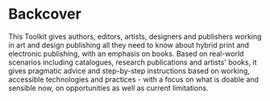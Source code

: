 ﻿# Backcover
<!--We read and publish increasingly more on electronic devices. What used to be a trend in sciences, news media and mainstream book publishing has now also reached contemporary arts and design - where paper books are turning into collectible design objects while everyone reads media like e-flux or downloads from UbuWeb. Often, the traditional model of art book publishing is no longer viable. Many are looking into electronic publishing as an alternative but are unfamiliar with its practicalities. --> 

This Toolkit gives authors, editors, artists, designers and publishers working in art and design publishing all they need to know about hybrid print and electronic publishing, with an emphasis on books. Based on real-world scenarios including catalogues, research publications and artists' books, it gives pragmatic advice and step-by-step instructions based on working, accessible technologies and practices - with a focus on what is doable and sensible now, on opportunities as well as current limitations. 


